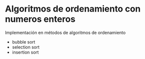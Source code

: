 # Algoritmos de ordenamiento con numeros enteros
Implementación en métodos de algoritmos de ordenamiento
- bubble sort
- selection sort
- insertion sort
